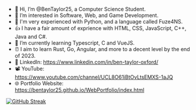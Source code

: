 - 👋 Hi, I’m @BenTaylor25, a Computer Science Student.
- 👀 I’m interested in Software, Web, and Game Development.
- 💪 I'm very experienced with Python, and a language called Fuze4NS.
- 👍 I have a fair amount of exprience with HTML, CSS, JavaScript, C++, Java and C#.
- 🌱 I’m currently learning Typescript, C and VueJS.
- ⏰ I aim to learn Rust, Go, Angular, and more to a decent level by the end of 2023.
- 🤝 LinkedIn: https://www.linkedin.com/in/ben-taylor-oxford/
- 📽️ YouTube: https://www.youtube.com/channel/UCL8O61iBtOvLtsEMXS-1aJQ
- 🌐 Portfolio Website: https://bentaylor25.github.io/WebPortfolio/index.html

<!--
[![Anurag's GitHub stats](https://github-readme-stats.vercel.app/api?username=bentaylor25&count_private=true&show_icons=true&theme=onedark&include_all_commits=true&line_height=24)](https://github.com/anuraghazra/github-readme-stats)
-->

[![GitHub Streak](http://github-readme-streak-stats.herokuapp.com?user=bentaylor25&theme=dark&date_format=j%20M%5B%20Y%5D)](https://git.io/streak-stats)
